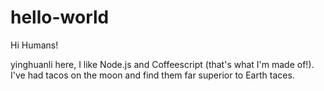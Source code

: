 # hello-world

Hi Humans!

yinghuanli here, I like Node.js and Coffeescript (that's what I'm made of!).
I've had tacos on the moon and find them far superior to Earth taces.

